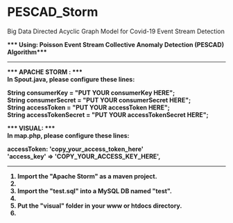 # PESCAD_Storm
Big Data Directed Acyclic Graph Model for Covid-19 Event Stream Detection<br/>

<b>*** Using: Poisson Event Stream Collective Anomaly Detection (PESCAD) Algorithm***<b/><br/>

----------------------------------------------------------------
<b>*** APACHE STORM : ***<b/><br/>
In Spout.java, please configure these lines:<br/>

String consumerKey = "PUT YOUR consumerKey HERE";<br/>
String consumerSecret = "PUT YOUR consumerSecret HERE";<br/>
String accessToken = "PUT YOUR accessToken HERE";<br/>
String accessTokenSecret = "PUT YOUR accessTokenSecret HERE";<br/>

<b>*** VISUAL: ***<b/><br/>
In map.php, please configure these lines:<br/>

accessToken: 'copy_your_access_token_here'<br/>
'access_key' => 'COPY_YOUR_ACCESS_KEY_HERE',<br/>

---------------------------------------------------------------
<ol>
<li>Import the "Apache Storm" as a maven project.<li/>

<li>Import the "test.sql" into a MySQL DB named "test".<li/>

<li>Put the "visual" folder in your www or htdocs directory.<li/>
<ol/>



		

